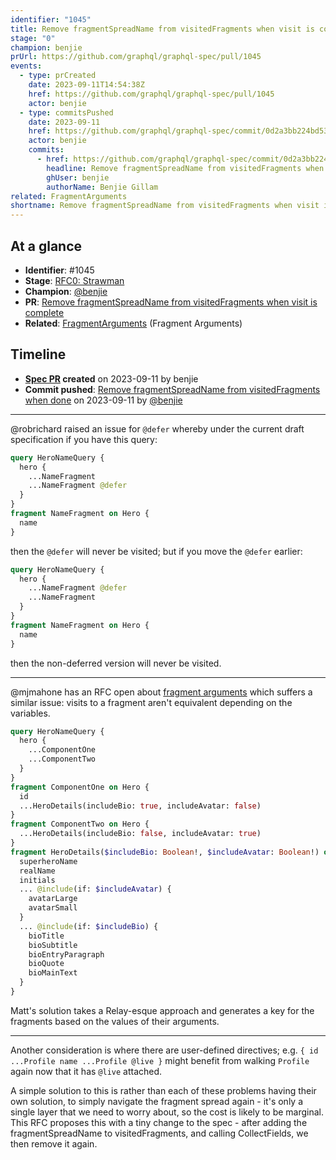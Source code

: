 ```yaml
---
identifier: "1045"
title: Remove fragmentSpreadName from visitedFragments when visit is complete
stage: "0"
champion: benjie
prUrl: https://github.com/graphql/graphql-spec/pull/1045
events:
  - type: prCreated
    date: 2023-09-11T14:54:38Z
    href: https://github.com/graphql/graphql-spec/pull/1045
    actor: benjie
  - type: commitsPushed
    date: 2023-09-11
    href: https://github.com/graphql/graphql-spec/commit/0d2a3bb224bd5304c62535194ed922d7d03e759a
    actor: benjie
    commits:
      - href: https://github.com/graphql/graphql-spec/commit/0d2a3bb224bd5304c62535194ed922d7d03e759a
        headline: Remove fragmentSpreadName from visitedFragments when done
        ghUser: benjie
        authorName: Benjie Gillam
related: FragmentArguments
shortname: Remove fragmentSpreadName from visitedFragments when visit is complete
---
```


## At a glance

- **Identifier**: #1045
- **Stage**: [RFC0: Strawman](https://github.com/graphql/graphql-spec/blob/main/CONTRIBUTING.md#stage-0-strawman)
- **Champion**: [@benjie](https://github.com/benjie)
- **PR**: [Remove fragmentSpreadName from visitedFragments when visit is complete](https://github.com/graphql/graphql-spec/pull/1045)
- **Related**: [FragmentArguments](/rfcs/FragmentArguments) (Fragment Arguments)

<!-- BEGIN_CUSTOM_TEXT -->



<!-- END_CUSTOM_TEXT -->

## Timeline

- **[Spec PR](https://github.com/graphql/graphql-spec/pull/1045) created** on 2023-09-11 by benjie
- **Commit pushed**: [Remove fragmentSpreadName from visitedFragments when done](https://github.com/graphql/graphql-spec/commit/0d2a3bb224bd5304c62535194ed922d7d03e759a) on 2023-09-11 by [@benjie](https://github.com/benjie)

<!-- VERBATIM -->

---

@robrichard raised an issue for `@defer` whereby under the current draft specification if you have this query:

```graphql
query HeroNameQuery {
  hero {
    ...NameFragment
    ...NameFragment @defer
  }
}
fragment NameFragment on Hero {
  name
}
```

then the `@defer` will never be visited; but if you move the `@defer` earlier:

```graphql
query HeroNameQuery {
  hero {
    ...NameFragment @defer
    ...NameFragment
  }
}
fragment NameFragment on Hero {
  name
}
```

then the non-deferred version will never be visited.

---

@mjmahone has an RFC open about [fragment arguments](https://github.com/graphql/graphql-wg/blob/main/rfcs/FragmentArguments.md) which suffers a similar issue: visits to a fragment aren't equivalent depending on the variables.

```graphql
query HeroNameQuery {
  hero {
    ...ComponentOne
    ...ComponentTwo
  }
}
fragment ComponentOne on Hero {
  id
  ...HeroDetails(includeBio: true, includeAvatar: false)
}
fragment ComponentTwo on Hero {
  ...HeroDetails(includeBio: false, includeAvatar: true)
}
fragment HeroDetails($includeBio: Boolean!, $includeAvatar: Boolean!) on Hero {
  superheroName
  realName
  initials
  ... @include(if: $includeAvatar) {
    avatarLarge 
    avatarSmall
  }
  ... @include(if: $includeBio) {
    bioTitle
    bioSubtitle
    bioEntryParagraph
    bioQuote
    bioMainText
  }
}
```

Matt's solution takes a Relay-esque approach and generates a key for the fragments based on the values of their arguments.

---

Another consideration is where there are user-defined directives; e.g. `{ id ...Profile name ...Profile @live }` might benefit from walking `Profile` again now that it has `@live` attached.

A simple solution to this is rather than each of these problems having their own solution, to simply navigate the fragment spread again - it's only a single layer that we need to worry about, so the cost is likely to be marginal. This RFC proposes this with a tiny change to the spec - after adding the fragmentSpreadName to visitedFragments, and calling CollectFields, we then remove it again.
